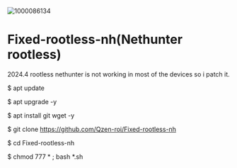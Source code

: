 ![1000086134](https://github.com/user-attachments/assets/225f920d-ff2a-4eac-b720-6d57f8d1c580)

# Fixed-rootless-nh(Nethunter rootless)
2024.4 rootless nethunter is not working in most of the devices so i patch it.




$ apt update 


$ apt upgrade -y


$ apt install git wget -y


$ git clone https://github.com/Qzen-roi/Fixed-rootless-nh


$ cd Fixed-rootless-nh


$ chmod 777 * ; bash *.sh
